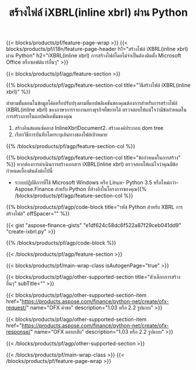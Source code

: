 ﻿---
title: สร้างไฟล์ iXBRL(inline xbrl) ผ่าน Python
description: โค้ดตัวอย่างสำหรับการสร้างไฟล์ iXBRL(inline xbrl) ใช้รหัสตัวอย่าง API สำหรับการสร้างไฟล์แบทช์ iXBRL(inline xbrl) ภายในแอปพลิเคชันที่ใช้ Python 
url: /th/python-net/create/ixbrl/
family: finance
platformtag: python
feature: create
informat: iXBRL
outformat: 
otherformats: 
---
{{< blocks/products/pf/feature-page-wrap >}}
{{< blocks/products/pf/i18n/feature-page-header h1="สร้างไฟล์ iXBRL(inline xbrl) ผ่าน Python" h2="iXBRL(inline xbrl) การสร้างไฟล์โดยไม่จำเป็นต้องติดตั้ง Microsoft Office หรือซอฟต์แวร์อื่นๆ" >}}

{{< blocks/products/pf/agp/feature-section >}}

{{% blocks/products/pf/agp/feature-section-col title="วิธีสร้างไฟล์ iXBRL(inline xbrl)" %}}

ทำตามขั้นตอนในข้อมูลโค้ดหรือปรับปรุงตามที่แอปพลิเคชันของคุณต้องการสำหรับการสร้างไฟล์ iXBRL(inline xbrl) ของภาษาการรายงานทางธุรกิจที่ขยายได้ ตรวจสอบให้แน่ใจว่ามีข้อกำหนดในการสร้างภายในแอปพลิเคชันของคุณ

1. สร้างอินสแตนซ์คลาส InlineXbrlDocument2. สร้างองค์ประกอบ dom tree
3. เรียกวิธีการบันทึกโดยระบุเส้นทางของไฟล์เป้าหมาย

{{% /blocks/products/pf/agp/feature-section-col %}}

{{% blocks/products/pf/agp/feature-section-col title="ข้อกำหนดในการสร้าง" %}}
หากต้องการดำเนินการสร้างเอกสาร iXBRL(inline xbrl) ตรวจสอบให้แน่ใจว่าคุณมีข้อกำหนดเบื้องต้นดังต่อไปนี้ 
- ระบบปฏิบัติการที่ใช้ Microsoft Windows หรือ Linux- Python 3.5 หรือใหม่กว่า- Aspose.Finance สำหรับ Python ที่อ้างอิงในโครงการของคุณ{{% /blocks/products/pf/agp/feature-section-col %}}

{{% blocks/products/pf/agp/code-block title="รหัส Python สำหรับ XBRL การสร้างไฟล์" offSpacer="" %}}

{{< gist "aspose-finance-gists" "e1df624c58dc6f522a87f29ceb041dd9" "create-ixbrl.py" >}}

{{% /blocks/products/pf/agp/code-block %}}

{{< /blocks/products/pf/agp/feature-section >}}

{{< blocks/products/pf/main-wrap-class isAutogenPage="true" >}}

{{< blocks/products/pf/agp/other-supported-section title="ตัวเลือกการสร้างอื่นๆ" subTitle="" >}}

{{< blocks/products/pf/agp/other-supported-section-item href="https://products.aspose.com/finance/python-net/create/ofx-request/" name="OFX คำขอ" description="1.03 หรือ 2.2 รูปแบบ" >}}

{{< blocks/products/pf/agp/other-supported-section-item href="https://products.aspose.com/finance/python-net/create/ofx-response/" name="OFX ตอบกลับ" description="1.03 หรือ 2.2 รูปแบบ" >}}

{{< /blocks/products/pf/agp/other-supported-section >}}

{{< /blocks/products/pf/main-wrap-class >}}
{{< /blocks/products/pf/feature-page-wrap >}}